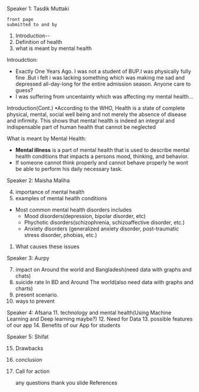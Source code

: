 Speaker 1: Tasdik Muttaki

	front page
	submitted to and by
1. Introduction--
2. Definition of health
3. what is meant by mental health

Introudction:
- Exactly One Years Ago. I was not a student of BUP.I was physically fully fine .But i felt i was lacking something which was making me sad and depressed all-day-long for the entire admission season. Anyone care to guess?
- I was suffering from uncentainty which was affecting my mental health...

Introduction(Cont.)
•According to the WHO, Health is a state of complete physical, mental, social well being and not merely the absence of disease and infirmity. This shows that mental health is indeed an integral and indispensable part of human health that cannot be neglected

What is meant by Mental Health:
- **Mental illness** is a  part of mental health that is used to describe mental health conditions that impacts a persons mood, thinking, and behavior.
- If someone cannot think properly and cannot behave properly he wont be able to perform his daily necessary task.



Speaker 2: Maisha Maliha

4. importance of mental health
5. examples of mental health conditions
- Most common mental health disorders includes
	 - Mood disorders(depression, bipolar disorder, etc)
	 - Phychotic disorders(schizophrenia, schizoaffective disorder, etc.)
	 - Anxiety disorders (generalized anxiety disorder, post-traumatic stress disorder, phobias, etc.)
1. What causes these issues



Speaker 3: Aurpy

7. impact on Around the world and Bangladesh(need data with graphs and chats)
8. suicide rate In BD and Around The world(also need data with graphs and charts)
9. present scenario. 
10. ways to prevent

Speaker 4: Afsana
11. technology and mental health(Using Machine Learning and Deep learning maybe?)
12. Need for Data
13. possible features of our app
14. Benefits of our App for students

Speaker 5: Shifat

15. Drawbacks
16. conclusion
17. Call for action

	any questions
	thank you slide
	References
